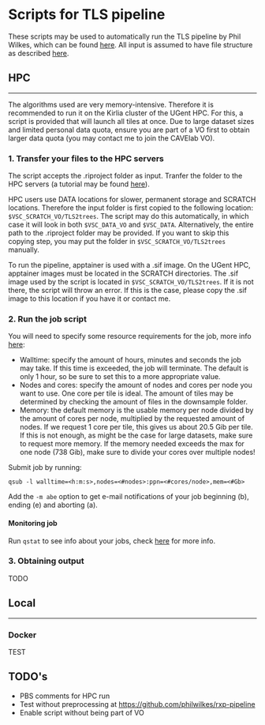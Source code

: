 # Scripts for TLS pipeline


These scripts may be used to automatically run the TLS pipeline by Phil Wilkes, which can be found [here](https://github.com/philwilkes/TLS2trees). All input is assumed to have file structure as described [here](https://github.com/philwilkes/rxp-pipeline).

## HPC

---

The algorithms used are very memory-intensive. Therefore it is recommended to run it on the Kirlia cluster of the UGent HPC. For this, a script is provided that will launch all tiles at once.
Due to large dataset sizes and limited personal data quota, ensure you are part of a VO first to obtain larger data quota (you may contact me to join the CAVElab VO).

### 1. Transfer your files to the HPC servers

The script accepts the .riproject folder as input. Tranfer the folder to the HPC servers (a tutorial may be found [here](https://hpcugent.github.io/vsc_user_docs/pdf/intro-Linux-linux-gent.pdf#sec:rsync)).

HPC users use DATA locations for slower, permanent storage and SCRATCH locations. Therefore the input folder is first copied to the following location: `$VSC_SCRATCH_VO/TLS2trees`. The script may do this automatically, in which case it will look in both `$VSC_DATA_VO` and `$VSC_DATA`. Alternatively, the entire path to the .riproject folder may be provided.
If you want to skip this copying step, you may put the folder in `$VSC_SCRATCH_VO/TLS2trees` manually.

To run the pipeline, apptainer is used with a .sif image. On the UGent HPC, apptainer images must be located in the SCRATCH directories. The .sif image used by the script is located in `$VSC_SCRATCH_VO/TLS2trees`. If it is not there, the script will throw an error. If this is the case, please copy the .sif image to this location if you have it or contact me.

### 2. Run the job script
You will need to specify some resource requirements for the job, more info [here](http://hpcugent.github.io/vsc_user_docs/pdf/intro-HPC-linux-gent.pdf#section.4.6):
- Walltime: specify the amount of hours, minutes and seconds the job may take. If this time is exceeded, the job will terminate. The default is only 1 hour, so be sure to set this to a more appropriate value.
- Nodes and cores: specify the amount of nodes and cores per node you want to use. One core per tile is ideal. The amount of tiles may be determined by checking the amount of files in the downsample folder.
- Memory: the default memory is the usable memory per node divided by the amount of cores per node, multiplied by the requested amount of nodes. If we request 1 core per tile, this gives us about 20.5 Gib per tile. If this is not enough, as might be the case for large datasets, make sure to request more memory. If the memory needed exceeds the max for one node (738 Gib), make sure to divide your cores over multiple nodes!

Submit job by running:
```
qsub -l walltime=<h:m:s>,nodes=<#nodes>:ppn=<#cores/node>,mem=<#Gb>
```
Add the `-m abe` option to get e-mail notifications of your job beginning (b), ending (e) and aborting (a).

#### Monitoring job
Run `qstat` to see info about your jobs, check [here](http://hpcugent.github.io/vsc_user_docs/pdf/intro-HPC-linux-gent.pdf#section.4.4) for more info.

### 3. Obtaining output

TODO


## Local

---



### Docker

TEST

## TODO's
- PBS comments for HPC run
- Test without preprocessing at https://github.com/philwilkes/rxp-pipeline
- Enable script without being part of VO
